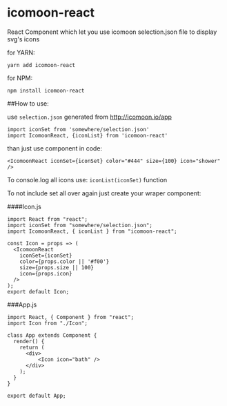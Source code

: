 # icomoon-react

React Component which let you use icomoon selection.json file to display svg's icons

for YARN:
```
yarn add icomoon-react
```
for NPM:
```
npm install icomoon-react
```

##How to use:

use `selection.json` generated from http://icomoon.io/app

```
import iconSet from 'somewhere/selection.json'
import IcomoonReact, {iconList} from 'icomoon-react'
```

than just use component in code:

```
<IcomoonReact iconSet={iconSet} color="#444" size={100} icon="shower" />
```

To console.log all icons use: `iconList(iconSet)` function

To not include set all over again just create your wraper component:

####Icon.js
```
import React from "react";
import iconSet from "somewhere/selection.json";
import IcomoonReact, { iconList } from "icomoon-react";

const Icon = props => (
  <IcomoonReact
    iconSet={iconSet}
    color={props.color || '#f00'}
    size={props.size || 100}
    icon={props.icon}
  />
);
export default Icon;
```

###App.js
```
import React, { Component } from "react";
import Icon from "./Icon";

class App extends Component {
  render() {
    return (
      <div>
          <Icon icon="bath" />
      </div>
    );
  }
}

export default App;

```